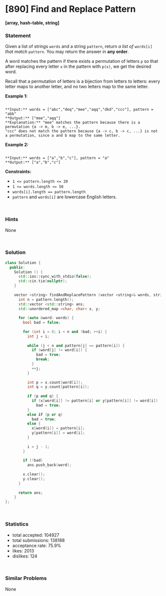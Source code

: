 # [890] Find and Replace Pattern

**[array, hash-table, string]**

### Statement

Given a list of strings `words` and a string `pattern`, return *a list of* `words[i]` *that match* `pattern`. You may return the answer in **any order**.

A word matches the pattern if there exists a permutation of letters `p` so that after replacing every letter `x` in the pattern with `p(x)`, we get the desired word.

Recall that a permutation of letters is a bijection from letters to letters: every letter maps to another letter, and no two letters map to the same letter.


**Example 1:**

```

**Input:** words = ["abc","deq","mee","aqq","dkd","ccc"], pattern = "abb"
**Output:** ["mee","aqq"]
**Explanation:** "mee" matches the pattern because there is a permutation {a -> m, b -> e, ...}. 
"ccc" does not match the pattern because {a -> c, b -> c, ...} is not a permutation, since a and b map to the same letter.

```

**Example 2:**

```

**Input:** words = ["a","b","c"], pattern = "a"
**Output:** ["a","b","c"]

```

**Constraints:**
* `1 <= pattern.length <= 20`
* `1 <= words.length <= 50`
* `words[i].length == pattern.length`
* `pattern` and `words[i]` are lowercase English letters.


<br>

### Hints

None

<br>

### Solution

```cpp
class Solution {
  public:
    Solution () {
      std::ios::sync_with_stdio(false);
      std::cin.tie(nullptr);
    }
  
    vector <string> findAndReplacePattern (vector <string>& words, string pattern) {
      int n = pattern.length();
      std::vector <std::string> ans;
      std::unordered_map <char, char> x, y;
      
      for (auto &word: words) {
        bool bad = false;
        
        for (int i = 0; i < n and !bad; ++i) {
          int j = i;
          
          while (j < n and pattern[j] == pattern[i]) {
            if (word[j] != word[i]) {
              bad = true;
              break;
            }
            ++j;
          }
          
          int p = x.count(word[i]);
          int q = y.count(pattern[i]);
          
          if (p and q) {
            if (x[word[i]] != pattern[i] or y[pattern[i]] != word[i])
              bad = true;
          }
          else if (p or q)
            bad = true;
          else {
            x[word[i]] = pattern[i];
            y[pattern[i]] = word[i];
          }
          
          i = j - 1;
        }
        
        if (!bad)
          ans.push_back(word);
        
        x.clear();
        y.clear();
      }
      
      return ans;
    }
};
```

<br>

### Statistics

- total accepted: 104927
- total submissions: 138188
- acceptance rate: 75.9%
- likes: 2013
- dislikes: 124

<br>

### Similar Problems

None
